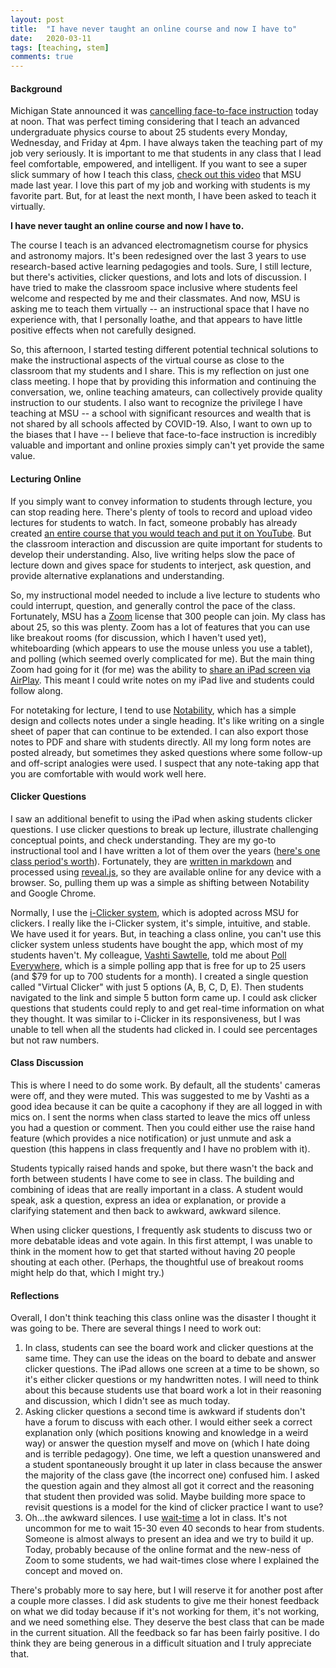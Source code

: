 ```yaml
---
layout: post
title:  "I have never taught an online course and now I have to"
date:   2020-03-11
tags: [teaching, stem]
comments: true
---
```


#### Background

Michigan State announced it was [cancelling face-to-face instruction][cancel] today at noon. That was perfect timing considering that I teach an advanced undergraduate physics course to about 25 students every Monday, Wednesday, and Friday at 4pm. I have always taken the teaching part of my job very seriously. It is important to me that students in any class that I lead feel comfortable, empowered, and intelligent. If you want to see a super slick summary of how I teach this class, [check out this video][video] that MSU made last year. I love this part of my job and working with students is my favorite part. But, for at least the next month, I have been asked to teach it virtually.

**I have never taught an online course and now I have to.**

The course I teach is an advanced electromagnetism course for physics and astronomy majors. It's been redesigned over the last 3 years to use research-based active learning pedagogies and tools. Sure, I still lecture, but there's activities, clicker questions, and lots and lots of discussion. I have tried to make the classroom space inclusive where students feel welcome and respected by me and their classmates. And now, MSU is asking me to teach them virtually -- an instructional space that I have no experience with, that I personally loathe, and that appears to have little positive effects when not carefully designed.

So, this afternoon, I started testing different potential technical solutions to make the instructional aspects of the virtual course as close to the classroom that my students and I share. This is my reflection on just one class meeting. I hope that by providing this information and continuing the conversation, we, online teaching amateurs, can collectively provide quality instruction to our students. I also want to recognize the privilege I have teaching at MSU -- a school with significant resources and wealth that is not shared by all schools affected by COVID-19. Also, I want to own up to the biases that I have -- I believe that face-to-face instruction is incredibly valuable and important and online proxies simply can't yet provide the same value.

#### Lecturing Online

If you simply want to convey information to students through lecture, you can stop reading here. There's plenty of tools to record and upload video lectures for students to watch. In fact, someone probably has already created [an entire course that you would teach and put it on YouTube][ytcourse]. But the classroom interaction and discussion are quite important for students to develop their understanding. Also, live writing helps slow the pace of lecture down and gives space for students to interject, ask question, and provide alternative explanations and understanding.

So, my instructional model needed to include a live lecture to students who could interrupt, question, and generally control the pace of the class. Fortunately, MSU has a [Zoom][zoom] license that 300 people can join. My class has about 25, so this was plenty. Zoom has a lot of features that you can use like breakout rooms (for discussion, which I haven't used yet), whiteboarding (which appears to use the mouse unless you use a tablet), and polling (which seemed overly complicated for me). But the main thing Zoom had going for it (for me) was the ability to [share an iPad screen via AirPlay][airplay]. This meant I could write notes on my iPad live and students could follow along.

For notetaking for lecture, I tend to use [Notability][notes], which has a simple design and collects notes under a single heading. It's like writing on a single sheet of paper that can continue to be extended. I can also export those notes to PDF and share with students directly. All my long form notes are posted already, but sometimes they asked questions where some follow-up and off-script analogies were used. I suspect that any note-taking app that you are comfortable with would work well here.

#### Clicker Questions

I saw an additional benefit to using the iPad when asking students clicker questions. I use clicker questions to break up lecture, illustrate challenging conceptual points, and check understanding. They are my go-to instructional tool and I have written a lot of them over the years ([here's one class period's worth][clickers]). Fortunately, they are [written in markdown][markdown] and processed using [reveal.js][reveal], so they are available online for any device with a browser. So, pulling them up was a simple as shifting between Notability and Google Chrome.

Normally, I use the [i-Clicker system][iclicker], which is adopted across MSU for clickers. I really like the i-Clicker system, it's simple, intuitive, and stable. We have used it for years. But, in teaching a class online, you can't use this clicker system unless students have bought the app, which most of my students haven't. My colleague, [Vashti Sawtelle][vashti], told me about [Poll Everywhere][pe], which is a simple polling app that is free for up to 25 users (and $79 for up to 700 students for a month). I created a single question called "Virtual Clicker" with just 5 options (A, B, C, D, E). Then students navigated to the link and simple 5 button form came up. I could ask clicker questions that students could reply to and get real-time information on what they thought. It was similar to i-Clicker in its responsiveness, but I was unable to tell when all the students had clicked in. I could see percentages but not raw numbers.

#### Class Discussion

This is where I need to do some work. By default, all the students' cameras were off, and they were muted. This was suggested to me by Vashti as a good idea because it can be quite a cacophony if they are all logged in with mics on. I sent the norms when class started to leave the mics off unless you had a question or comment. Then you could either use the raise hand feature (which provides a nice notification) or just unmute and ask a question (this happens in class frequently and I have no problem with it).

Students typically raised hands and spoke, but there wasn't the back and forth between students I have come to see in class. The building and combining of ideas that are really important in a class. A student would speak, ask a question, express an idea or explanation, or provide a clarifying statement and then back to awkward, awkward silence.

When using clicker questions, I frequently ask students to discuss two or more debatable ideas and vote again. In this first attempt, I was unable to think in the moment how to get that started without having 20 people shouting at each other. (Perhaps, the thoughtful use of breakout rooms might help do that, which I might try.)

#### Reflections

Overall, I don't think teaching this class online was the disaster I thought it was going to be. There are several things I need to work out:

1. In class, students can see the board work and clicker questions at the same time. They can use the ideas on the board to debate and answer clicker questions. The iPad allows one screen at a time to be shown, so it's either clicker questions or my handwritten notes. I will need to think about this because students use that board work a lot in their reasoning and discussion, which I didn't see as much today.
2. Asking clicker questions a second time is awkward if students don't have a forum to discuss with each other. I would either seek a correct explanation only (which positions knowing and knowledge in a weird way) or answer the question myself and move on (which I hate doing and is terrible pedagogy). One time, we left a question unanswered and a student spontaneously brought it up later in class because the answer the majority of the class gave (the incorrect one) confused him. I asked the question again and they almost all got it correct and the reasoning that student then provided was solid. Maybe building more space to revisit questions is a model for the kind of clicker practice I want to use?
3. Oh...the awkward silences. I use [wait-time][wait] a lot in class. It's not uncommon for me to wait 15-30 even 40 seconds to hear from students. Someone is almost always to present an idea and we try to build it up. Today, probably because of the online format and the new-ness of Zoom to some students, we had wait-times close where I explained the concept and moved on.

There's probably more to say here, but I will reserve it for another post after a couple more classes. I did ask students to give me their honest feedback on what we did today because if it's not working for them, it's not working, and we need something else. They deserve the best class that can be made in the current situation. All the feedback so far has been fairly positive. I do think they are being generous in a difficult situation and I truly appreciate that.

[cancel]: https://www.michiganradio.org/post/u-m-msu-and-more-suspend-face-face-classes-precaution-against-spread-coronavirus
[video]: https://www.youtube.com/watch?v=xkZooG2Nk8Q
[ytcourse]: https://www.youtube.com/watch?v=6NOIqhxvZ74&list=PLDDEED00333C1C30E
[zoom]: http://zoom.us
[airplay]: https://support.zoom.us/hc/en-us/articles/115005890803-iOS-Screen-Sharing
[notes]: https://www.gingerlabs.com/
[markdown]: https://en.wikipedia.org/wiki/Markdown
[reveal]: https://revealjs.com/#/
[iclicker]: https://www.iclicker.com/
[clickers]: http://dannycaballero.info/phy482msu_s2020/notes/16-slides.html#/
[vashti]: https://pa.msu.edu/profile/vashtis/
[pe]: https://www.polleverywhere.com/
[wait]: https://ucat.osu.edu/blog/value-awkward-silence-increasing-wait-time-classroom/

